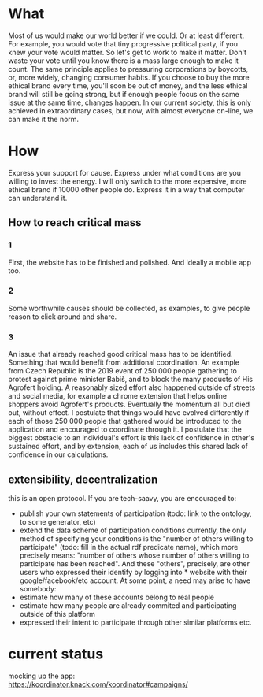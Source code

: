 # What
Most of us would make our world better if we could. Or at least different. For example, you would vote that tiny progressive political party, if you knew your vote would matter. So let's get to work to make it matter. Don't waste your vote until you know there is a mass large enough to make it count. The same principle applies to pressuring corporations by boycotts, or, more widely, changing consumer habits. If you choose to buy the more ethical brand every time, you'll soon be out of money, and the less ethical brand will still be going strong, but if enough people focus on the same issue at the same time, changes happen. In our current society, this is only achieved in extraordinary cases, but now, with almost everyone on-line, we can make it the norm.

# How
Express your support for cause. Express under what conditions are you willing to invest the energy. I will only switch to the more expensive, more ethical brand if 10000 other people do. Express it in a way that computer can understand it. 


## How to reach critical mass
### 1
First, the website has to be finished and polished. And ideally a mobile app too. 
### 2
Some worthwhile causes should be collected, as examples, to give people reason to click around and share.
### 3
An issue that already reached good critical mass has to be identified. Something that would benefit from additional coordination. An example from Czech Republic is the 2019 event of 250 000 people gathering to protest against prime minister Babiš, and to block the many products of His Agrofert holding. A reasonably sized effort also happened outside of streets and social media, for example a chrome extension that helps online shoppers avoid Agrofert's products. Eventually the momentum all but died out, without effect. I postulate that things would have evolved differently if each of those 250 000 people that gathered would be introduced to the application and encouraged to coordinate through it. I postulate that the biggest obstacle to an individual's effort is this lack of confidence in other's sustained effort, and by extension, each of us includes this shared lack of confidence in our calculations.


## extensibility, decentralization
this is an open protocol. If you are tech-saavy, you are encouraged to:
*  publish your own statements of participation
(todo: link to the ontology, to some generator, etc)
* extend the data scheme of participation conditions
currently, the only method of specifying your conditions is the "number of others willing to participate" (todo: fill in the actual rdf predicate name), which more precisely means: "number of others whose number of others willing to participate has been reached". And these "others", precisely, are other users who expressed their identify by logging into * website with their google/facebook/etc account. At some point, a need may arise to have somebody:
* estimate how many of these accounts belong to real people
* estimate how many people are already commited and participating outside of this platform
* expressed their intent to participate through other similar platforms
etc.

# current status
mocking up the app: https://koordinator.knack.com/koordinator#campaigns/

